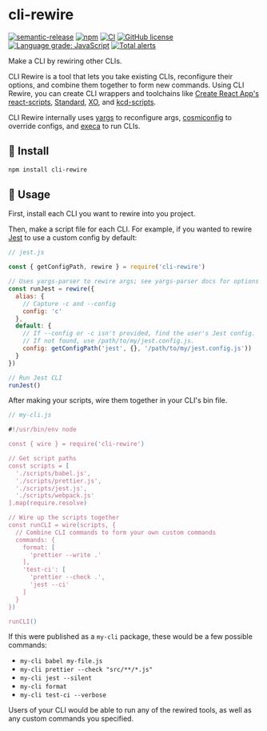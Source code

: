 # cli-rewire

[![semantic-release](https://img.shields.io/badge/%20%20%F0%9F%93%A6%F0%9F%9A%80-semantic--release-e10079.svg)](https://github.com/semantic-release/semantic-release)
[![npm](https://img.shields.io/npm/v/cli-rewire)](https://www.npmjs.com/package/cli-rewire)
[![CI](https://github.com/jr-codes/cli-rewire/workflows/CI/badge.svg)](https://github.com/jr-codes/cli-rewire/actions)
[![GitHub license](https://img.shields.io/badge/license-MIT-blue.svg)](https://github.com/jr-codes/cli-rewire/blob/master/LICENSE)
[![Language grade: JavaScript](https://img.shields.io/lgtm/grade/javascript/g/jr-codes/cli-rewire.svg?logo=lgtm&logoWidth=18)](https://lgtm.com/projects/g/jr-codes/cli-rewire/context:javascript)
[![Total alerts](https://img.shields.io/lgtm/alerts/g/jr-codes/cli-rewire.svg?logo=lgtm&logoWidth=18)](https://lgtm.com/projects/g/jr-codes/cli-rewire/alerts/)

Make a CLI by rewiring other CLIs.

CLI Rewire is a tool that lets you take existing CLIs, reconfigure their options, and combine them together to form new commands. Using CLI Rewire, you can create CLI wrappers and toolchains like [Create React App's react-scripts](https://github.com/facebook/create-react-app/tree/master/packages/react-scripts), [Standard](https://github.com/standard/standard), [XO](https://github.com/xojs/xo), and [kcd-scripts](https://github.com/kentcdodds/kcd-scripts).

CLI Rewire internally uses [yargs](https://github.com/yargs/yargs-parser) to reconfigure args, [cosmiconfig](https://github.com/davidtheclark/cosmiconfig) to override configs, and [execa](https://github.com/sindresorhus/execa) to run CLIs.

## 🔧 Install

```sh
npm install cli-rewire
```

## 📝 Usage

First, install each CLI you want to rewire into you project.

Then, make a script file for each CLI. For example, if you wanted to rewire [Jest](https://github.com/facebook/jest) to use a custom config by default:

```js
// jest.js

const { getConfigPath, rewire } = require('cli-rewire')

// Uses yargs-parser to rewire args; see yargs-parser docs for options
const runJest = rewire({
  alias: {
    // Capture -c and --config
    config: 'c'
  },
  default: {
    // If --config or -c isn't provided, find the user's Jest config.
    // If not found, use /path/to/my/jest.config.js.
    config: getConfigPath('jest', {}, '/path/to/my/jest.config.js'))
  }
})

// Run Jest CLI
runJest()
```

After making your scripts, wire them together in your CLI's bin file.

```js
// my-cli.js

#!/usr/bin/env node

const { wire } = require('cli-rewire')

// Get script paths
const scripts = [
  './scripts/babel.js',
  './scripts/prettier.js',
  './scripts/jest.js',
  './scripts/webpack.js'
].map(require.resolve)

// Wire up the scripts together
const runCLI = wire(scripts, {
  // Combine CLI commands to form your own custom commands
  commands: {
    format: [
      'prettier --write .'
    ],
    'test-ci': [
      'prettier --check .',
      'jest --ci'
    ]
  }
})

runCLI()
```

If this were published as a `my-cli` package, these would be a few possible commands:

- `my-cli babel my-file.js`
- `my-cli prettier --check "src/**/*.js"`
- `my-cli jest --silent`
- `my-cli format`
- `my-cli test-ci --verbose`

Users of your CLI would be able to run any of the rewired tools, as well as any custom commands you specified.
